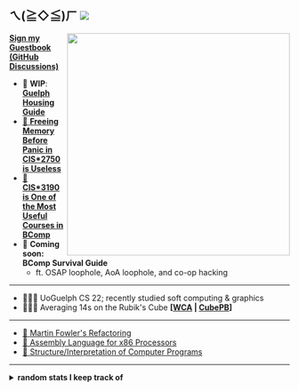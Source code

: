 ## ㄟ(≧◇≦)ㄏ ![](https://komarev.com/ghpvc/?username=jnguyen1098)

<!-- <img src="https://i.imgur.com/E7N0tWx.png" width="475px" align="right"> -->
<img src="https://github.com/cat-milk/Anime-Girls-Holding-Programming-Books/blob/master/C/Megumin_Holding_C_Programming_Language.jpg?raw=true" width="400px" align="right">

**[Sign my Guestbook (GitHub Discussions)](https://github.com/jnguyen1098/jnguyen1098/discussions/categories/guestbook)**
- 📝 **WIP**: [**Guelph Housing Guide**](https://gist.github.com/jnguyen1098/4c9f9158483674bfe0d1a3a57b49f9e1)
- [📝 **Freeing Memory Before Panic in CIS\*2750 is Useless**](https://gist.github.com/jnguyen1098/68b0b97be09d1f06c6e2ee86d2697647)
- [📝 **CIS\*3190 is One of the Most Useful Courses in BComp**](https://gist.github.com/jnguyen1098/210fdd73b693e22306ab94a82ce8f80c)
- 📝 **Coming soon: BComp Survival Guide**
  - ft. OSAP loophole, AoA loophole, and co-op hacking
<hr>

- 🙇🏻‍♂️ UoGuelph CS 22; recently studied soft computing & graphics
- 🙇🏻‍♂️ Averaging 14s on the Rubik's Cube **[[WCA](https://www.worldcubeassociation.org/persons/2019NGUY16) | [CubePB](https://cubepb.com/user?id=34&expand=0)]**
<hr>

- [📖 Martin Fowler's Refactoring](https://martinfowler.com/books/refactoring.html)
- [📖 Assembly Language for x86 Processors](http://asmirvine.com/)
- [📖 Structure/Interpretation of Computer Programs](https://mitpress.mit.edu/sites/default/files/sicp/full-text/book/book.html)
<hr>

<details>
  <summary><b>random stats I keep track of</b></summary>
<pre>
┌──────────────┬───────┐ ┌─────────────────┬─────┐
│  3x3 Records │  Time │ │  Typing Records │ WPM │
├──────────────┼───────┤ ├─────────────────┼─────┤
│       Single │  8.82 │ │         KeyMash │ 177 │
│    Mean of 3 │ 11.77 │ │    10ff Top 200 │ 160 │
│ Average of 5 │ 12.02 │ │  TypeRacer Race │ 160 │
│           12 │ 13.46 │ │ MonkeyType  15s │ 171 │
│           50 │ 14.01 │ │ MonkeyType  30s │ 178 │
│          100 │ 14.26 │ │ MonkeyType  60s │ 166 │
│         1000 │ 15.38 │ │ MonkeyType 120s │ 144 │
└──────────────┴───────┘ └─────────────────┴─────┘
┌────────────────┬──────────┐
│ Tetris Records │   Time   │
├────────────────┼──────────┤
│     Sprint 20L │ 0:21.321 │
│     Sprint 40L │ 0:43.898 │
│    Sprint 100L │ 2:06.249 │
└────────────────┴──────────┘
</pre>
</details>
